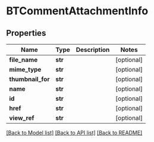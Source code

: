 # BTCommentAttachmentInfo

## Properties
Name | Type | Description | Notes
------------ | ------------- | ------------- | -------------
**file_name** | **str** |  | [optional] 
**mime_type** | **str** |  | [optional] 
**thumbnail_for** | **str** |  | [optional] 
**name** | **str** |  | [optional] 
**id** | **str** |  | [optional] 
**href** | **str** |  | [optional] 
**view_ref** | **str** |  | [optional] 

[[Back to Model list]](../README.md#documentation-for-models) [[Back to API list]](../README.md#documentation-for-api-endpoints) [[Back to README]](../README.md)


